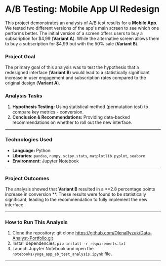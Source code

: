 # A/B Testing: Mobile App UI Redesign

This project demonstrates an analysis of A/B test results for a **Mobile App**. We tested two different versions of the app's main screen to see which one performs better. The initial version of a screen offers users to buy a subscription for $4,99 (**Variant A**). While the alternative screen allows them to buy a subscription for $4,99 but with the 50% sale (**Variant B**).

### Project Goal

The primary goal of this analysis was to test the hypothesis that a redesigned interface (**Variant B**) would lead to a statistically significant increase in user engagement and subscription rates compared to the original design (**Variant A**).

### Analysis Tasks
1.  **Hypothesis Testing:** Using statistical method (permutation test) to compare key metrics - conversion.
2.  **Conclusion & Recommendations:** Providing data-backed recommendations on whether to roll out the new interface.

---

### Technologies Used

* **Language:** Python
* **Libraries:** `pandas`, `numpy`, `scipy.stats`, `matplotlib.pyplot`, `seaborn`
* **Environment:** Jupyter Notebook

---

### Project Outcomes

The analysis showed that **Variant B** resulted in a **2.8 percentage points increase in conversion **. These results were found to be statistically significant, leading to the recommendation to fully implement the new interface.

---

### How to Run This Analysis

1.  Clone the repository:
    git clone https://github.com/OlenaRyzuk/Data-Analyst-Portfolio.git
2.  Install dependencies:
    `pip install -r requirements.txt`
3.  Launch Jupyter Notebook and open the `notebooks/yoga_app_ab_test_analysis.ipynb` file.

---